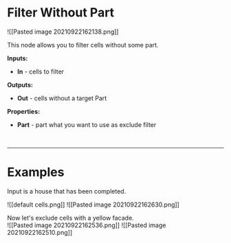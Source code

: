 # **Filter Without Part**

![[Pasted image 20210922162138.png]]

This node allows you to filter cells without some part.  

**Inputs:**

- **In** - cells to filter

**Outputs:**

- **Out** - cells without a target Part

**Properties:**

- **Part** - part what you want to use as exclude filter

<br />

--------

# Examples
Input is a house that has been completed.  

![[default cells.png]]
![[Pasted image 20210922162630.png]]

Now let's exclude cells with a yellow facade.  
![[Pasted image 20210922162536.png]]
![[Pasted image 20210922162510.png]]
